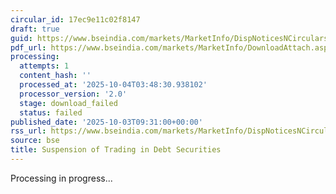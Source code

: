```yaml
---
circular_id: 17ec9e11c02f8147
draft: true
guid: https://www.bseindia.com/markets/MarketInfo/DispNoticesNCirculars.aspx?Noticeid={E2F3F166-C490-4D53-B155-CDB4F815E583}&noticeno=20251003-17&dt=10/03/2025&icount=17&totcount=73&flag=0
pdf_url: https://www.bseindia.com/markets/MarketInfo/DownloadAttach.aspx?id=20251003-17&attachedId=
processing:
  attempts: 1
  content_hash: ''
  processed_at: '2025-10-04T03:48:30.938102'
  processor_version: '2.0'
  stage: download_failed
  status: failed
published_date: '2025-10-03T09:31:00+00:00'
rss_url: https://www.bseindia.com/markets/MarketInfo/DispNoticesNCirculars.aspx?Noticeid={E2F3F166-C490-4D53-B155-CDB4F815E583}&noticeno=20251003-17&dt=10/03/2025&icount=17&totcount=73&flag=0
source: bse
title: Suspension of Trading in Debt Securities
---
```


Processing in progress...